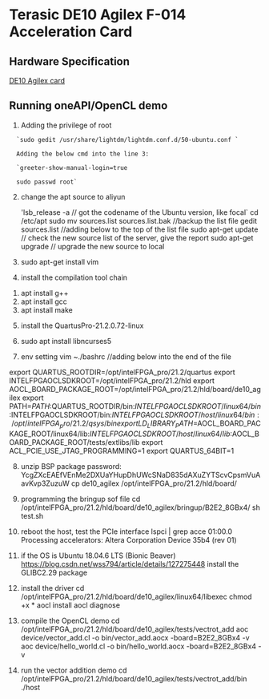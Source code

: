 # Terasic DE10 Agilex F-014 Acceleration Card
  ## Hardware Specification
  [DE10 Agilex card](https://www.terasic.com.tw/cgi-bin/page/archive.pl?Language=English&CategoryNo=115&No=1252#contents)
  ## Running oneAPI/OpenCL demo
  1.	Adding the privilege of root
  
      `sudo gedit /usr/share/lightdm/lightdm.conf.d/50-ubuntu.conf `
      
      Adding the below cmd into the line 3:
      
      `greeter-show-manual-login=true
      
      sudo passwd root`
      

2.	change the apt source to aliyun

    'lsb_release -a // got the codename of the Ubuntu version, like focal`
cd /etc/apt
sudo mv sources.list sources.list.bak  //backup the list file
gedit sources.list  //adding below to the top of the list file
sudo apt-get update  // check the new source list of the server, give the report
sudo apt-get upgrade  // upgrade the new source to local  

3.	sudo apt-get install vim

4.	install the compilation tool chain
1)	apt install g++
2)	apt install gcc
3)	apt install make
5.	install the QuartusPro-21.2.0.72-linux

6.	sudo apt install libncurses5

7.	env setting
vim ~./bashrc //adding below into the end of the file

export QUARTUS_ROOTDIR=/opt/intelFPGA_pro/21.2/quartus
export INTELFPGAOCLSDKROOT=/opt/intelFPGA_pro/21.2/hld
export AOCL_BOARD_PACKAGE_ROOT=/opt/intelFPGA_pro/21.2/hld/board/de10_agilex
export PATH=$PATH:$QUARTUS_ROOTDIR/bin:$INTELFPGAOCLSDKROOT/linux64/bin:$INTELFPGAOCLSDKROOT/bin:$INTELFPGAOCLSDKROOT/host/linux64/bin:/opt/intelFPGA_pro/21.2/qsys/bin
export LD_LIBRARY_PATH=$AOCL_BOARD_PACKAGE_ROOT/linux64/lib:$INTELFPGAOCLSDKROOT/host/linux64/lib:$AOCL_BOARD_PACKAGE_ROOT/tests/extlibs/lib
export ACL_PCIE_USE_JTAG_PROGRAMMING=1
export QUARTUS_64BIT=1

8.	unzip BSP package
password: YcgZXcEAEfVEnMe2DXUaYHupDhUWcSNaD835dAXuZYTScvCpsmVuAavKvp3ZuzuW
cp de10_agilex /opt/intelFPGA_pro/21.2/hld/board/

9.	programming the bringup sof file
cd /opt/intelFPGA_pro/21.2/hld/board/de10_agilex/bringup/B2E2_8GBx4/
sh test.sh

10.	reboot the host, test the PCIe interface
lspci | grep acce
01:00.0 Processing accelerators: Altera Corporation Device 35b4 (rev 01)

11.	if the OS is Ubuntu 18.04.6 LTS (Bionic Beaver) 
https://blog.csdn.net/wss794/article/details/127275448
install the GLIBC2.29 package

12.	install the driver 
cd  /opt/intelFPGA_pro/21.2/hld/board/de10_agilex/linux64/libexec
chmod +x *
aocl install
aocl diagnose

13.	compile the OpenCL demo
cd /opt/intelFPGA_pro/21.2/hld/board/de10_agilex/tests/vectrot_add
aoc device/vector_add.cl -o bin/vector_add.aocx -board=B2E2_8GBx4 -v
aoc device/hello_world.cl -o bin/hello_world.aocx -board=B2E2_8GBx4 -v

14.	run the vector addition demo
cd /opt/intelFPGA_pro/21.2/hld/board/de10_agilex/tests/vectrot_add/bin
./host
